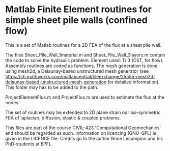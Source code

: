 #   Matlab Finite Element routines for simple sheet pile walls (confined flow)

This is a set of Matlab routines for a 2D FEA of the flux at a sheet pile wall.

The files Sheet_Pile_Wall_1material.m and Sheet_Pile_Wall_3layers.m contain the code to solve the hydraulic problem.
Element used: Tri3 (CST, for flow).
Assembly routines are coded as functions.
The mesh generation is done using mesh2d, a Delaunay-based unstructured mesh generator (see https://ch.mathworks.com/matlabcentral/fileexchange/25555-mesh2d-delaunay-based-unstructured-mesh-generation for detailed information). This folder may has to be added to the path.

ProjectElementFlux.m and ProjectFlux.m are used to estimate the flux at the nodes.

The set of routines may be extended to 2D plane strain odr axi-symmetric FEA of laplacian, diffusion, elastic & coupled problems.

This files are part of the course CIVIL-423 'Computational Geomechanics' and should be regarded as such. Information on licencing (GNU-GPL) is given in the LICENCE file. Credits go to the author Brice Lecampion and his PhD-students at EPFL.

